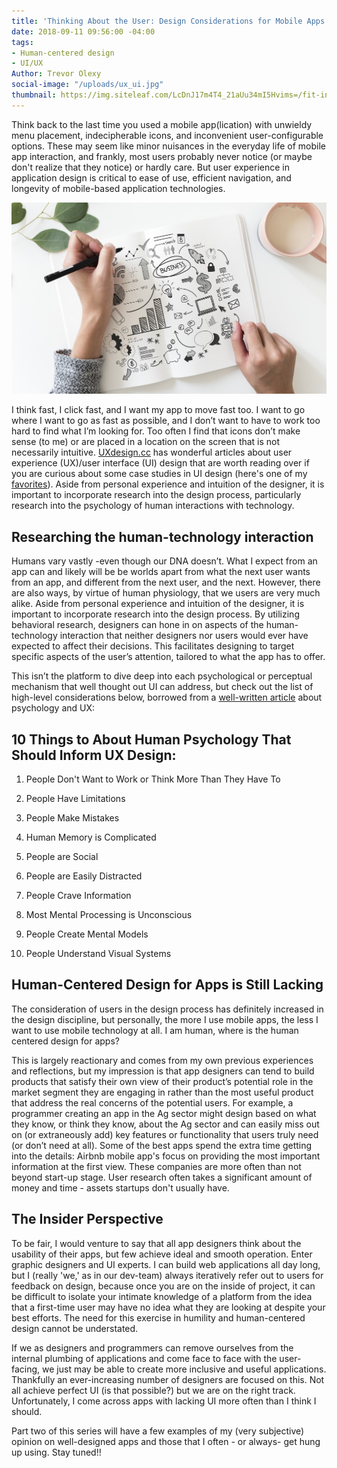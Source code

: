 ```yaml
---
title: 'Thinking About the User: Design Considerations for Mobile Apps'
date: 2018-09-11 09:56:00 -04:00
tags:
- Human-centered design
- UI/UX
Author: Trevor Olexy
social-image: "/uploads/ux_ui.jpg"
thumbnail: https://img.siteleaf.com/LcDnJ17m4T4_21aUu34mI5Hvims=/fit-in/297x297/filters:dpr(2):quality(60):frames(0)/https://siteleaf-cdn.s3.amazonaws.com/568d4cf73aaede128400000b/assets/5b981cda694f05475242e92b.jpg
---
```


Think back to the last time you used a mobile app(lication) with unwieldy menu placement, indecipherable icons, and inconvenient user-configurable options. These may seem like minor nuisances in the everyday life of mobile app interaction, and frankly, most users probably never notice (or maybe don't realize that they notice) or hardly care. But user experience in application design is critical to ease of use, efficient navigation, and longevity of mobile-based application technologies.

![business design.jpg](/uploads/business%20design.jpg)

I think fast, I click fast, and I want my app to move fast too. I want to go where I want to go as fast as possible, and I don’t want to have to work too hard to find what I’m looking for. Too often I find that icons don’t make sense (to me) or are placed in a location on the screen that is not necessarily intuitive. [UXdesign.cc](https://uxdesign.cc/) has wonderful articles about user experience (UX)/user interface (UI) design that are worth reading over if you are curious about some case studies in UI design (here's one of my [favorites](https://uxdesign.cc/fitbit-a-usability-case-study-b23e4c539c3c)). Aside from personal experience and intuition of the designer, it is important to incorporate research into the design process, particularly research into the psychology of human interactions with technology.

## Researching the human-technology interaction

Humans vary vastly -even though our DNA doesn’t. What I expect from an app can and likely will be be worlds apart from what the next user wants from an app, and different from the next user, and the next. However, there are also ways, by virtue of human physiology, that we users are very much alike. Aside from personal experience and intuition of the designer, it is important to incorporate research into the design process. By utilizing behavioral research, designers can hone in on aspects of the human-technology interaction that neither designers nor users would ever have expected to affect their decisions. This facilitates designing to target specific aspects of the user’s attention, tailored to what the app has to offer.

This isn’t the platform to dive deep into each psychological or perceptual mechanism that well thought out UI can address, but check out the list of high-level considerations below, borrowed from a [well-written article](http://www.methodsandtools.com/archive/archive.php?id=126) about psychology and UX:

## 10 Things to About Human Psychology That Should Inform UX Design:

 1. People Don't Want to Work or Think More Than They Have To

 2. People Have Limitations

 3. People Make Mistakes

 4. Human Memory is Complicated

 5. People are Social

 6. People are Easily Distracted

 7. People Crave Information

 8. Most Mental Processing is Unconscious

 9. People Create Mental Models

10. People Understand Visual Systems

## Human-Centered Design for Apps is Still Lacking

The consideration of users in the design process has definitely increased in the design discipline, but personally, the more I use mobile apps, the less I want to use mobile technology at all. I am human, where is the human centered design for apps?

This is largely reactionary and comes from my own previous experiences and reflections, but my impression is that app designers can tend to build products that satisfy their own view of their product’s potential role in the market segment they are engaging in rather than the most useful product that address the real concerns of the potential users. For example, a programmer creating an app in the Ag sector might design based on what they know, or think they know, about the Ag sector and can easily miss out on (or extraneously add) key features or functionality that users truly need (or don’t need at all). Some of the best apps spend the extra time getting into the details: Airbnb mobile app's focus on providing the most important information at the first view. These companies are more often than not beyond start-up stage. User research often takes a significant amount of money and time - assets startups don't usually have.

## The Insider Perspective

To be fair, I would venture to say that all app designers think about the usability of their apps, but few achieve ideal and smooth operation. Enter graphic designers and UI experts. I can build web applications all day long, but I (really 'we,' as in our dev-team) always iteratively refer out to users for feedback on design, because once you are on the inside of project, it can be difficult to isolate your intimate knowledge of a platform from the idea that a first-time user may have no idea what they are looking at despite your best efforts. The need for this exercise in humility and human-centered design cannot be understated.

If we as designers and programmers can remove ourselves from the internal plumbing of applications and come face to face with the user-facing, we just may be able to create more inclusive and useful applications. Thankfully an ever-increasing number of designers are focused on this. Not all achieve perfect UI (is that possible?) but we are on the right track. Unfortunately, I come across apps with lacking UI more often than I think I should.

Part two of this series will have a few examples of my (very subjective) opinion on well-designed apps and those that I often - or always- get hung up using. Stay tuned!!